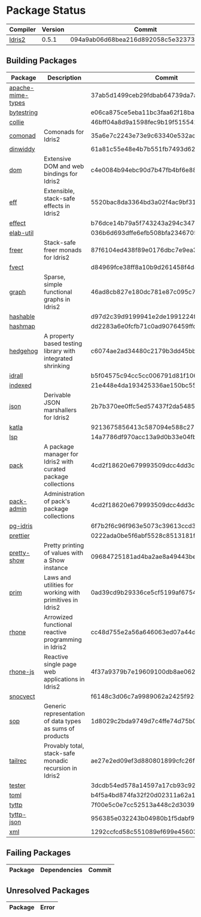 # Package Status

| Compiler | Version | Commit |
| --- | --- | --- |
| [Idris2](https://github.com/idris-lang/Idris2.git) | 0.5.1 | 094a9ab06d68bea216d892058c5e323738cab858 |

## Building Packages

| Package | Description | Commit |
| --- | --- | --- |
| [apache-mime-types](https://github.com/kbertalan/idris2-apache-mime-types) |  | 37ab5d1499ceb29fdbab64739da7a78559aaab5a |
| [bytestring](https://github.com/stefan-hoeck/idris2-bytestring) |  | e06ca875ce5eba11bc3faa62f18ba652c0ea73a1 |
| [collie](https://github.com/ohad/collie) |  | 46bff04a8d9a1598fec9b19f515541df16dc64ef |
| [comonad](https://github.com/stefan-hoeck/idris2-comonad) | Comonads for Idris2 | 35a6e7c2243e73e9c63340e532adaf3197cea3d3 |
| [dinwiddy](https://github.com/bobbbay/dinwiddy) |  | 61a81c55e48e4b7b551fb7493d623cb7659a37ce |
| [dom](https://github.com/stefan-hoeck/idris2-dom) | Extensive DOM and web bindings for Idris2 | c4e0084b94ebc90d7b47fb4bf6e88aa31a3b1262 |
| [eff](https://github.com/stefan-hoeck/idris2-eff) | Extensible, stack-safe effects in Idris2 | 5520bac8da3364bd3a02f4ac9bf318ce85479c6a |
| [effect](https://github.com/Russoul/Idris2-Effect) |  | b76dce14b79a5f743243a294c3474c6f113f8e3a |
| [elab-util](https://github.com/stefan-hoeck/idris2-elab-util) |  | 036b6d693dffe6efb508bfa2346705d51f9d0b61 |
| [freer](https://github.com/stefan-hoeck/idris2-freer) | Stack-safe freer monads for Idris2 | 87f6104ed438f89e0176dbc7e9ea3f57128e683d |
| [fvect](https://github.com/mattpolzin/idris-fvect) |  | d84969fce38ff8a10b9d261458f4d495e6e0f1ca |
| [graph](https://github.com/stefan-hoeck/idris2-graph) | Sparse, simple functional graphs in Idris2 | 46ad8cb827e180dc781e87c095c7dba17b2b9756 |
| [hashable](https://github.com/Z-snails/Idris2-hashable) |  | d97d2c39d9199941e2de1991224f564fc4b956dd |
| [hashmap](https://github.com/Z-snails/idris2-hashmap) |  | dd2283a6e0fcfb71c0ad9076459ffdfb6110f18a |
| [hedgehog](https://github.com/stefan-hoeck/idris2-hedgehog) | A property based testing library with integrated shrinking | c6074ae2ad34480c2179b3dd45bb4e4605961445 |
| [idrall](https://github.com/alexhumphreys/idrall) |  | b5f04575c94cc5cc006791d81f106f5492e3b8f3 |
| [indexed](https://github.com/mattpolzin/idris-indexed) |  | 21e448e4da193425336ae150bc55e015c6445415 |
| [json](https://github.com/stefan-hoeck/idris2-json) | Derivable JSON marshallers for Idris2 | 2b7b370ee0ffc5ed57437f2da548548dd0000e9d |
| [katla](https://github.com/idris-community/katla) |  | 9213675856413c587094e588c2758390f0020faf |
| [lsp](https://github.com/idris-community/idris2-lsp) |  | 14a7786df970acc13a9d0b33e04fb9540d9cebb5 |
| [pack](https://github.com/stefan-hoeck/idris2-pack) | A package manager for Idris2 with curated package collections | 4cd2f18620e679993509dcc4dd3c8aa8e7d75f58 |
| [pack-admin](https://github.com/stefan-hoeck/idris2-pack) | Administration of pack's package collections | 4cd2f18620e679993509dcc4dd3c8aa8e7d75f58 |
| [pg-idris](https://github.com/mattpolzin/pg-idris) |  | 6f7b2f6c96f963e5073c39613ccd394bc2f3ace5 |
| [prettier](https://github.com/Z-snails/prettier) |  | 0222ada0be5f6abf5528c8513181f2f4ad117b4b |
| [pretty-show](https://github.com/stefan-hoeck/idris2-pretty-show) | Pretty printing of values with a Show instance | 09684725181ad4ba2ae8a49443bee358d7947c25 |
| [prim](https://github.com/stefan-hoeck/idris2-prim) | Laws and utilities for working with primitives in Idris2 | 0ad39cd9b29336ce5cf5199af6754af1a085b0c6 |
| [rhone](https://github.com/stefan-hoeck/idris2-rhone) | Arrowized functional reactive programming in Idris2 | cc48d755e2a56a646063ed07a44d6a452dd0e488 |
| [rhone-js](https://github.com/stefan-hoeck/idris2-rhone-js) | Reactive single page web applications in Idris2 | 4f37a9379b7e19609100db8ae062e0f3fd6a98f1 |
| [snocvect](https://github.com/mattpolzin/idris-snocvect) |  | f6148c3d06c7a9989062a2425f925fc844468215 |
| [sop](https://github.com/stefan-hoeck/idris2-sop) | Generic representation of data types as sums of products | 1d8029c2bda9749d7c4ffe74d75b0bd7f51815d2 |
| [tailrec](https://github.com/stefan-hoeck/idris2-tailrec) | Provably total, stack-safe monadic recursion in Idris2 | ae27e2ed09ef3d880801899cfc26f470f5b71332 |
| [tester](https://github.com/cuddlefishie/tester-idr) |  | 3dcdb54ed578a14597a17cb93c926734a9da69ca |
| [toml](https://github.com/cuddlefishie/toml-idr) |  | b4f5a4bd874fa32f20d02311a62a1910dc48123f |
| [tyttp](https://github.com/kbertalan/tyttp) |  | 7f00e5c0e7cc52513a448c2d303909b0e66a9575 |
| [tyttp-json](https://github.com/kbertalan/tyttp-json) |  | 956385e032243b04980b1f5dabf95411cce665ce |
| [xml](https://github.com/madman-bob/idris2-xml) |  | 1292ccfcd58c551089ef699e4560343d5c473d64 |


## Failing Packages

| Package | Dependencies | Commit |
| --- | --- | --- |


## Unresolved Packages

| Package | Error |
| --- | --- |
